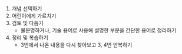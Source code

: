 1. 개념 선택하기
2. 어린이에게 가르치기
3. 검토 및 다듬기
   - 불분명하거나, 기술 용어로 사용해 설명한 부분을 간단한 용어로 정리하기
4. 정리 및 복습하기
   - 3번에서 나온 내용을 다시 찾아보고 3, 4번 반복하기
